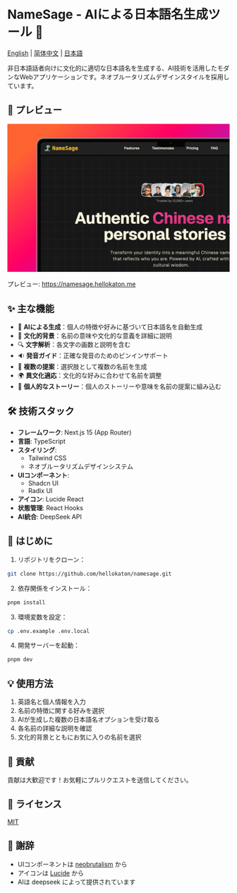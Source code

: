 # NameSage - AIによる日本語名生成ツール 🎯

[English](README.md) | [简体中文](README_zh.md) | [日本語](README_ja.md)

非日本語話者向けに文化的に適切な日本語名を生成する、AI技術を活用したモダンなWebアプリケーションです。ネオブルータリズムデザインスタイルを採用しています。

## 📸 プレビュー

![snipate_1.png](screenshots/snipate_1.png)

プレビュー: https://namesage.hellokaton.me

## ✨ 主な機能

- 🤖 **AIによる生成**：個人の特徴や好みに基づいて日本語名を自動生成
- 🎯 **文化的背景**：名前の意味や文化的な意義を詳細に説明
- 🔍 **文字解析**：各文字の画数と説明を含む
- 🔉 **発音ガイド**：正確な発音のためのピンインサポート
- 🔄 **複数の提案**：選択肢として複数の名前を生成
- 🌍 **異文化適応**：文化的な好みに合わせて名前を調整
- 📖 **個人的なストーリー**：個人のストーリーや意味を名前の提案に組み込む

## 🛠️ 技術スタック

- **フレームワーク**: Next.js 15 (App Router)
- **言語**: TypeScript
- **スタイリング**:
  - Tailwind CSS
  - ネオブルータリズムデザインシステム
- **UIコンポーネント**:
  - Shadcn UI
  - Radix UI
- **アイコン**: Lucide React
- **状態管理**: React Hooks
- **AI統合**: DeepSeek API

## 🚀 はじめに

1. リポジトリをクローン：

```bash
git clone https://github.com/hellokaton/namesage.git
```

2. 依存関係をインストール：

```bash
pnpm install
```

3. 環境変数を設定：

```bash
cp .env.example .env.local
```

4. 開発サーバーを起動：

```bash
pnpm dev
```

## 💡 使用方法

1. 英語名と個人情報を入力
2. 名前の特徴に関する好みを選択
3. AIが生成した複数の日本語名オプションを受け取る
4. 各名前の詳細な説明を確認
5. 文化的背景とともにお気に入りの名前を選択

## 🤝 貢献

貢献は大歓迎です！お気軽にプルリクエストを送信してください。

## 📝 ライセンス

[MIT](LICENSE)

## 🙏 謝辞

- UIコンポーネントは [neobrutalism](https://www.neobrutalism.dev) から
- アイコンは [Lucide](https://lucide.dev) から
- AIは deepseek によって提供されています
